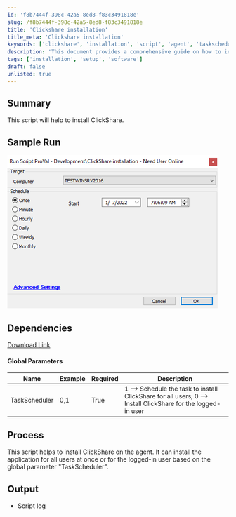 ```yaml
---
id: 'f8b7444f-398c-42a5-8ed8-f83c3491818e'
slug: /f8b7444f-398c-42a5-8ed8-f83c3491818e
title: 'Clickshare installation'
title_meta: 'Clickshare installation'
keywords: ['clickshare', 'installation', 'script', 'agent', 'taskscheduler']
description: 'This document provides a comprehensive guide on how to install ClickShare using a script. It covers the installation options for all users or the logged-in user, along with dependencies and global parameters.'
tags: ['installation', 'setup', 'software']
draft: false
unlisted: true
---
```


## Summary

This script will help to install ClickShare.

## Sample Run

![Sample Run](../../static/img/Clickshare-installation/image_1.png)

## Dependencies

[Download Link](https://www.barco.com/services/website/en/TdeFiles/Download?FileNumber=R3306183&TdeType=3&MajorVersion=04&MinorVersion=18&PatchVersion=00&BuildVersion=008&ShowDownloadPage=False)

#### Global Parameters

| Name          | Example | Required | Description                                                                                     |
|---------------|---------|----------|-------------------------------------------------------------------------------------------------|
| TaskScheduler | 0,1     | True     | 1 --> Schedule the task to install ClickShare for all users; 0 --> Install ClickShare for the logged-in user |

## Process

This script helps to install ClickShare on the agent. It can install the application for all users at once or for the logged-in user based on the global parameter "TaskScheduler".

## Output

- Script log

